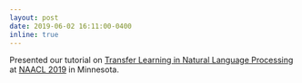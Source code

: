 ```yaml
---
layout: post
date: 2019-06-02 16:11:00-0400
inline: true
---
```

Presented our tutorial on <a href="https://docs.google.com/presentation/d/1fIhGikFPnb7G5kr58OvYC3GN4io7MznnM0aAgadvJfc/edit">Transfer Learning in Natural Language Processing</a> at [NAACL 2019](https://naacl2019.org/) in Minnesota.
